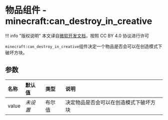 # 物品组件 - minecraft:can_destroy_in_creative
!!! info "版权说明"
    本文译自[微软开发文档](https://learn.microsoft.com/en-us/minecraft/creator/)，按照 CC BY 4.0 协议进行许可
    
`minecraft:can_destroy_in_creative`组件决定一个物品是否会可以在创造模式下破坏方块。

## 参数

| 名称 | 默认值 | 类型 | 说明  |
|:----------|:----------|:----------|:----------|
| value | *未设置* | 布尔值 | 决定物品是否会可以在创造模式下破坏方块 |
